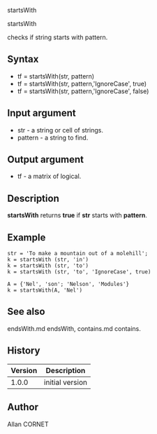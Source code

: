 



startsWith


startsWith

checks if string starts with pattern.

## Syntax

- tf = startsWith(str, pattern)
- tf = startsWith(str, pattern,'IgnoreCase', true)
- tf = startsWith(str, pattern,'IgnoreCase', false)

## Input argument

 - str - a string or cell of strings.
 - pattern - a string to find.

## Output argument

 - tf - a matrix of logical.

## Description

<b>startsWith</b> returns <b>true</b> if <b>str</b> starts with <b>pattern</b>.

## Example

```Nelson
str = 'To make a mountain out of a molehill';
k = startsWith (str, 'in')
k = startsWith (str, 'to')
k = startsWith (str, 'to', 'IgnoreCase', true)

A = {'Nel', 'son'; 'Nelson', 'Modules'}
k = startsWith(A, 'Nel')
```

## See also

endsWith.md endsWith, contains.md contains.
## History

|Version|Description|
|------|------|
|1.0.0|initial version|


## Author

Allan CORNET



